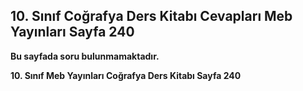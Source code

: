 ## 10. Sınıf Coğrafya Ders Kitabı Cevapları Meb Yayınları Sayfa 240

**Bu sayfada soru bulunmamaktadır.**

**10. Sınıf Meb Yayınları Coğrafya Ders Kitabı Sayfa 240**